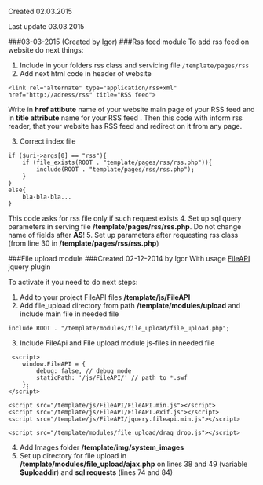  Created 02.03.2015
 
Last update 03.03.2015


###03-03-2015 (Created  by Igor)
###Rss feed module
To add rss feed on website do next things:
 1. Include in your folders rss class and servicing file `/template/pages/rss`
 2. Add next html code in header of website
```
<link rel="alternate" type="application/rss+xml" href="http://adress/rss" title="RSS feed">
```
Write in **href attibute** name of your website main page of your RSS feed and in **title attribute** name for
your RSS feed . Then this code with inform rss reader, that your website has RSS feed and redirect on it from 
any page.
 
 3. Correct index file
```
if ($uri->args[0] == "rss"){
    if (file_exists(ROOT . "template/pages/rss/rss.php")){
        include(ROOT . "template/pages/rss/rss.php");
    }
}
else{
    bla-bla-bla...
}
```
This code asks for rss file only if such request exists
 4. Set up sql query parameters in serving file **/template/pages/rss/rss.php**. Do not change name of fields
after **AS**! 
 5. Set up parameters after requesting rss class (from line 30 in **/template/pages/rss/rss.php**)


###File upload module
###Created 02-12-2014 by Igor
With usage [FileAPI](https://github.com/RubaXa/jquery.fileapi) jquery plugin

To activate it you need to do next steps:
 1. Add to your project FileAPI files **/template/js/FileAPI**
 2. Add file_upload directory from path **/template/modules/upload** and include main file in needed file
```
include ROOT . "/template/modules/file_upload/file_upload.php";
```
 3. Include FileApi and File upload module js-files in needed file
```
 <script>
    window.FileAPI = {
        debug: false, // debug mode
        staticPath: '/js/FileAPI/' // path to *.swf
    };
</script>

<script src="/template/js/FileAPI/FileAPI.min.js"></script>
<script src="/template/js/FileAPI/FileAPI.exif.js"></script>
<script src="/template/js/FileAPI/jquery.fileapi.min.js"></script>

<script src="/template/modules/file_upload/drag_drop.js"></script>
```
 4. Add Images folder **/template/img/system_images**
 5. Set up directory for file upload in **/template/modules/file_upload/ajax.php** on lines 38 and 49 (variable
**$uploaddir**) and **sql requests** (lines 74 and 84)
